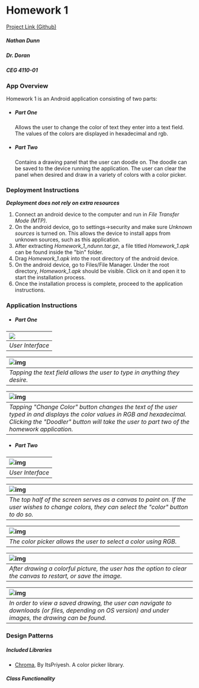 # Homework 1

[Project Link (Github)](https://github.com/natedunn2230/Homework_1)

##### Nathan Dunn
##### Dr. Doran
##### CEG 4110-01

### App Overview
Homework 1 is an Android application consisting of two parts:

+ ##### *Part One*
  Allows the user to change the color of text they enter into a text field. The values of the colors are displayed in hexadecimal and rgb.
+ ##### *Part Two*
  Contains a drawing panel that the user can doodle on.  The doodle can be saved to the device running the application. The user can clear the panel when desired and draw in a variety of colors with a color picker.

### Deployment Instructions

**_Deployment does not rely on extra resources_**

1. Connect an android device to the computer and run in *File Transfer Mode (MTP)*.
2. On the android device, go to settings->security and make sure *Unknown sources* is turned on. This allows the device to install apps from unknown sources, such as this application.
3. After extracting *Homework_1_ndunn.tar.gz*, a file titled *Homework_1.apk* can be found inside the "bin" folder. 
4. Drag *Homework_1.apk* into the root directory of the android device.
5. On the android device, go to Files/File Manager. Under the root directory, *Homework_1.apk* should be visible. Click on it and open it to start the installation process.
6. Once the installation process is complete, proceed to the application instructions.

### Application Instructions

 + ##### *Part One*	

| ![](resources/part1_screen.png) |
| :------------------------------ |
| *User Interface*                |

| ![img](resources/part1_textfield.png)                        |
| :----------------------------------------------------------- |
| *Tapping the text field allows the user to type in anything they desire.* |

| ![img](resources/part1_color_change.png)                     |
| :----------------------------------------------------------- |
| *Tapping "Change Color" button changes the text of the user typed in and displays the color values in RGB and hexadecimal.  Clicking the "Doodler" button will take the user to part two of the homework application.* |

+ ##### *Part Two*

| ![img](resources/part2_screen.png) |
| :--------------------------------- |
| *User Interface*                   |

| ![img](resources/part2_single_color.png)                     |
| :----------------------------------------------------------- |
| *The top half of the screen serves as a canvas to paint on. If the user wishes to change colors, they can select the "color" button to do so.* |

| ![img](resources/part2_color_picker.png)                     |
| :----------------------------------------------------------- |
| *The color picker allows the user to select a color using RGB.* |

| ![img](resources/part2_full_image.png)                       |
| :----------------------------------------------------------- |
| *After drawing a colorful picture, the user has the option to clear the canvas to restart, or save the image.* |

| ![img](resources/part2_show_save_location.png)               |
| :----------------------------------------------------------- |
| *In order to view a saved drawing, the user can navigate to downloads (or files, depending on OS version) and under images, the drawing  can be found.* |



### Design Patterns

##### *Included Libraries*

+ [Chroma](https://github.com/ItsPriyesh/chroma), By ItsPriyesh. A color picker library.

##### *Class Functionality*









